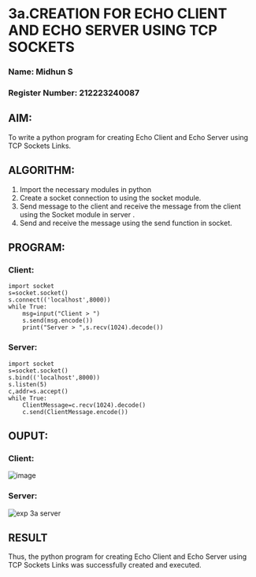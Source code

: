 # 3a.CREATION FOR ECHO CLIENT AND ECHO SERVER USING TCP SOCKETS
### Name: Midhun S
### Register Number: 212223240087
## AIM:
To write a python program for creating Echo Client and Echo Server using TCP
Sockets Links.
## ALGORITHM:
1. Import the necessary modules in python
2. Create a socket connection to using the socket module.
3. Send message to the client and receive the message from the client using the Socket module in
 server .
4. Send and receive the message using the send function in socket.
## PROGRAM:
### Client:
```
import socket
s=socket.socket()
s.connect(('localhost',8000))
while True:
    msg=input("Client > ")
    s.send(msg.encode())
    print("Server > ",s.recv(1024).decode())

```
### Server:
```
import socket
s=socket.socket()
s.bind(('localhost',8000))
s.listen(5)
c,addr=s.accept()
while True:
    ClientMessage=c.recv(1024).decode()
    c.send(ClientMessage.encode())

```
## OUPUT:
### Client:
![image](https://github.com/user-attachments/assets/878c8fcb-5ec1-46c8-8cc0-2b65b861a4fe)


### Server:
![exp 3a server](https://github.com/user-attachments/assets/160691df-7b53-4d93-ae66-4736a07fd9b0)

## RESULT
Thus, the python program for creating Echo Client and Echo Server using TCP Sockets Links was successfully created and executed.
